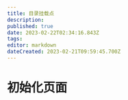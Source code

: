 ```yaml
---
title: 目录挂载点
description: 
published: true
date: 2023-02-22T02:34:16.843Z
tags: 
editor: markdown
dateCreated: 2023-02-21T09:59:45.700Z
---
```


# 初始化页面